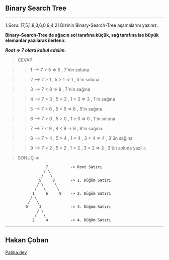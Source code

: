 ## Binary Search Tree

---

1.Soru: [7,5,1,8,3,6,0,9,4,2] Dizinin Binary-Search-Tree aşamalarını yazınız.

**Binary-Search-Tree de ağacın sol tarafına küçük, sağ tarafına ise büyük elemanlar yazılarak ilerlenir.**

**_Root => 7 olara kabul edelim._**

> CEVAP:

> > 1 --> 7 > 5 => 5 , 7'nin soluna

> > 2 --> 7 > 1 , 5 > 1 => 1 , 5'in soluna

> > 3 --> 7 < 8 => 8 , 7'nin sağına

> > 4 --> 7 > 3 , 5 > 3 , 1 < 3 => 3 , 1'in sağına

> > 5 --> 7 > 6 , 5 < 6 => 6 , 5'in sağına

> > 6 --> 7 > 0 , 5 > 0 , 1 > 0 => 0 , 1'in soluna

> > 7 --> 7 < 9 , 8 < 9 => 9 , 8'in sağına

> > 8 --> 7 > 4 , 5 > 4 , 1 < 4 , 3 < 4 => 4 , 3'ün sağına

> > 9 --> 7 > 2 , 5 > 2 , 1 < 2 , 3 < 2 => 2 , 3'ün soluna yazılır.

> SONUÇ =>
```
                  7          -> Root Satırı
                 / \
                /   \
               5     8       -> 1. Düğüm Satırı
              / \     \
             /   \     \
            1     6     9    -> 2. Düğüm Satırı
           / \
          /   \
         0     3             -> 3. Düğüm Satırı
              / \
             /   \
            2     4          -> 4. Düğüm Satırı
```

---
 ## Hakan Çoban

 <a href="www.patika.dev">Patika.dev</a>